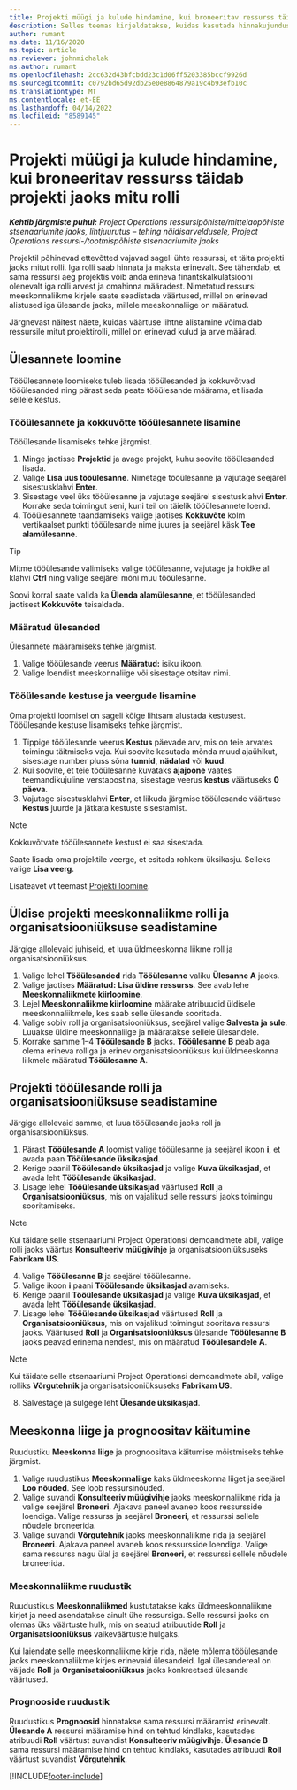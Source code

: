 ```yaml
---
title: Projekti müügi ja kulude hindamine, kui broneeritav ressurss täidab projekti jaoks mitu rolli
description: Selles teemas kirjeldatakse, kuidas kasutada hinnakujunduse dimensioone, et toetada hinna ja omahinna arvutamist, mis on seotud projektile mitme rolli täitva ressursiga.
author: rumant
ms.date: 11/16/2020
ms.topic: article
ms.reviewer: johnmichalak
ms.author: rumant
ms.openlocfilehash: 2cc632d43bfcbdd23c1d06ff5203385bccf9926d
ms.sourcegitcommit: c0792bd65d92db25e0e8864879a19c4b93efb10c
ms.translationtype: MT
ms.contentlocale: et-EE
ms.lasthandoff: 04/14/2022
ms.locfileid: "8589145"
---
```

# <a name="estimate-project-sales-and-costs-when-a-bookable-resource-fills-multiple-roles-on-a-project"></a>Projekti müügi ja kulude hindamine, kui broneeritav ressurss täidab projekti jaoks mitu rolli 

_**Kehtib järgmiste puhul:** Project Operations ressursipõhiste/mittelaopõhiste stsenaariumite jaoks, lihtjuurutus – tehing näidisarveldusele, Project Operations ressursi-/tootmispõhiste stsenaariumite jaoks_ 

Projektil põhinevad ettevõtted vajavad sageli ühte ressurssi, et täita projekti jaoks mitut rolli. Iga rolli saab hinnata ja maksta erinevalt. See tähendab, et sama ressursi aeg projektis võib anda erineva finantskalkulatsiooni olenevalt iga rolli arvest ja omahinna määradest. Nimetatud ressursi meeskonnaliikme kirjele saate seadistada väärtused, millel on erinevad alistused iga ülesande jaoks, millele meeskonnaliige on määratud.

Järgnevast näitest näete, kuidas väärtuse lihtne alistamine võimaldab ressursile mitut projektirolli, millel on erinevad kulud ja arve määrad.

## <a name="create-tasks"></a>Ülesannete loomine
Tööülesannete loomiseks tuleb lisada tööülesanded ja kokkuvõtvad tööülesanded ning pärast seda peate tööülesande määrama, et lisada sellele kestus. 

### <a name="add-tasks-and-summary-tasks"></a>Tööülesannete ja kokkuvõtte tööülesannete lisamine
Tööülesande lisamiseks tehke järgmist.

1. Minge jaotisse **Projektid** ja avage projekt, kuhu soovite tööülesanded lisada.
2. Valige **Lisa uus tööülesanne**. Nimetage tööülesanne ja vajutage seejärel sisestusklahvi **Enter**.
3. Sisestage veel üks tööülesanne ja vajutage seejärel sisestusklahvi **Enter**. Korrake seda toimingut seni, kuni teil on täielik tööülesannete loend.
3. Tööülesannete taandamiseks valige jaotises **Kokkuvõte** kolm vertikaalset punkti tööülesande nime juures ja seejärel käsk **Tee alamülesanne**. 

  > [!TIP]
  > Mitme tööülesande valimiseks valige tööülesanne, vajutage ja hoidke all klahvi **Ctrl** ning valige seejärel mõni muu tööülesanne.
  >
  > Soovi korral saate valida ka **Ülenda alamülesanne**, et tööülesanded jaotisest **Kokkuvõte** teisaldada.

### <a name="assign-tasks"></a>Määratud ülesanded

Ülesannete määramiseks tehke järgmist.

1. Valige tööülesande veerus **Määratud:** isiku ikoon.
2. Valige loendist meeskonnaliige või sisestage otsitav nimi.

### <a name="add-task-duration-and-columns"></a>Tööülesande kestuse ja veergude lisamine

Oma projekti loomisel on sageli kõige lihtsam alustada kestusest. Tööülesande kestuse lisamiseks tehke järgmist.

1. Tippige tööülesande veerus **Kestus** päevade arv, mis on teie arvates toimingu täitmiseks vaja. Kui soovite kasutada mõnda muud ajaühikut, sisestage number pluss sõna **tunnid**, **nädalad** või **kuud**.
2. Kui soovite, et teie tööülesanne kuvataks **ajajoone** vaates teemandikujuline verstapostina, sisestage veerus **kestus** väärtuseks **0 päeva**.
3. Vajutage sisestusklahvi **Enter**, et liikuda järgmise tööülesande väärtuse **Kestus** juurde ja jätkata kestuste sisestamist.

  > [!NOTE]
  > Kokkuvõtvate tööülesannete kestust ei saa sisestada.

Saate lisada oma projektile veerge, et esitada rohkem üksikasju. Selleks valige **Lisa veerg**. 

Lisateavet vt teemast [Projekti loomine](https://support.microsoft.com/en-us/office/create-a-project-a5b5e823-fb2e-45fd-be00-7d84422d9749).

## <a name="set-up-the-role-and-organization-unit-for-a-generic-project-team-member"></a>Üldise projekti meeskonnaliikme rolli ja organisatsiooniüksuse seadistamine
Järgige allolevaid juhiseid, et luua üldmeeskonna liikme roll ja organisatsiooniüksus.

1. Valige lehel **Tööülesanded** rida **Tööülesanne** valiku **Ülesanne A** jaoks. 
2. Valige jaotises **Määratud:** **Lisa üldine ressurss**. See avab lehe **Meeskonnaliikmete kiirloomine**.
3. Lejel **Meeskonnaliikme kiirloomine** määrake atribuudid üldisele meeskonnaliikmele, kes saab selle ülesande sooritada.
4. Valige sobiv roll ja organisatsiooniüksus, seejärel valige **Salvesta ja sule**. Luuakse üldine meeskonnaliige ja määratakse sellele ülesandele. 
5. Korrake samme 1–4 **Tööülesande B** jaoks. **Tööülesanne B** peab aga olema erineva rolliga ja erinev organisatsiooniüksus kui üldmeeskonna liikmele määratud **Tööülesanne A**. 

## <a name="set-up-the-role-and-organization-unit-for-a-project-task"></a>Projekti tööülesande rolli ja organisatsiooniüksuse seadistamine
Järgige allolevaid samme, et luua tööülesande jaoks roll ja organisatsiooniüksus.

1. Pärast **Tööülesande A** loomist valige tööülesanne ja seejärel ikoon **i**, et avada paan **Tööülesande üksikasjad**. 
2. Kerige paanil **Tööülesande üksikasjad** ja valige **Kuva üksikasjad**, et avada leht **Tööülesande üksikasjad**.
3. Lisage lehel **Tööülesande üksikasjad** väärtused **Roll** ja **Organisatsiooniüksus**, mis on vajalikud selle ressursi jaoks toimingu sooritamiseks. 

  > [!NOTE]
  > Kui täidate selle stsenaariumi Project Operationsi demoandmete abil, valige rolli jaoks väärtus **Konsulteeriv müügivihje** ja organisatsiooniüksuseks **Fabrikam US**.

4. Valige **Tööülesanne B** ja seejärel tööülesanne.
5. Valige ikoon **i** paani **Tööülesande üksikasjad** avamiseks. 
6. Kerige paanil **Tööülesande üksikasjad** ja valige **Kuva üksikasjad**, et avada leht **Tööülesande üksikasjad**.
7. Lisage lehel **Tööülesande üksikasjad** väärtused **Roll** ja **Organisatsiooniüksus**, mis on vajalikud toimingut sooritava ressursi jaoks. Väärtused **Roll** ja **Organisatsiooniüksus** ülesande **Tööülesanne B** jaoks peavad erinema nendest, mis on määratud **Tööülesandele A**. 

  > [!NOTE]
  > Kui täidate selle stsenaariumi Project Operationsi demoandmete abil, valige rolliks **Võrgutehnik** ja organisatsiooniüksuseks **Fabrikam US**.

8. Salvestage ja sulgege leht **Ülesande üksikasjad**. 

## <a name="team-member-and-estimates-behavior"></a>Meeskonna liige ja prognoositav käitumine 
Ruudustiku **Meeskonna liige** ja prognoositava käitumise mõistmiseks tehke järgmist.

1. Valige ruudustikus **Meeskonnaliige** kaks üldmeeskonna liiget ja seejärel **Loo nõuded**. See loob ressursinõuded. 
2. Valige suvandi **Konsulteeriv müügivihje** jaoks meeskonnaliikme rida ja valige seejärel **Broneeri**. Ajakava paneel avaneb koos ressursside loendiga. Valige ressurss ja seejärel **Broneeri**, et ressurssi sellele nõudele broneerida.
3. Valige suvandi **Võrgutehnik** jaoks meeskonnaliikme rida ja seejärel **Broneeri**. Ajakava paneel avaneb koos ressursside loendiga. Valige sama ressurss nagu ülal ja seejärel **Broneeri**, et ressurssi sellele nõudele broneerida.

### <a name="team-member-grid"></a>Meeskonnaliikme ruudustik 

Ruudustikus **Meeskonnaliikmed** kustutatakse kaks üldmeeskonnaliikme kirjet ja need asendatakse ainult ühe ressursiga. Selle ressursi jaoks on olemas üks väärtuste hulk, mis on seatud atribuutide **Roll** ja **Organisatsiooniüksus** vaikeväärtuste hulgaks.

Kui laiendate selle meeskonnaliikme kirje rida, näete mõlema tööülesande jaoks meeskonnaliikme kirjes erinevaid ülesandeid. Igal ülesandereal on väljade **Roll** ja **Organisatsiooniüksus** jaoks konkreetsed ülesande väärtused. 

### <a name="estimates-grid"></a>Prognooside ruudustik 

Ruudustikus **Prognoosid** hinnatakse sama ressursi määramist erinevalt. **Ülesande A** ressursi määramise hind on tehtud kindlaks, kasutades atribuudi **Roll** väärtust suvandist **Konsulteeriv müügivihje**. **Ülesande B** sama ressursi määramise hind on tehtud kindlaks, kasutades atribuudi **Roll** väärtust suvandist **Võrgutehnik**.


[!INCLUDE[footer-include](../includes/footer-banner.md)]